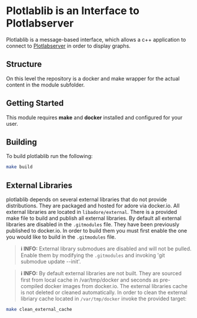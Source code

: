 
<!--
********************************************************************************
* Copyright (C) 2017-2022 German Aerospace Center (DLR). 
* Eclipse ADORe, Automated Driving Open Research https://eclipse.org/adore
*
* This program and the accompanying materials are made available under the 
* terms of the Eclipse Public License 2.0 which is available at
* http://www.eclipse.org/legal/epl-2.0.
*
* SPDX-License-Identifier: EPL-2.0 
*
* Contributors: 
*   Daniel Heß 
********************************************************************************
-->
# Plotlablib is an Interface to Plotlabserver
Plotlablib is a message-based interface, which allows a c++ application to connect to [Plotlabserver](https://github.com/dlr-ts/plotlabserver) in order to display graphs.

## Structure
On this level the repository is a docker and make wrapper for the actual content in the module subfolder.

## Getting Started
This module requires **make** and **docker** installed and configured for your user.

## Building
To build plotlablib run the following:
```bash
make build
```

## External Libraries
plotlablib depends on several external libraries that do not provide
distributions.  They are packaged and hosted for adore via docker.io.
All external libraries are located in `libadore/external`. There is a provided
make file to build and publish all external libraries. By default all external
libraries are disabled in the `.gitmodules` file. They have been previously 
published to docker.io. In order to build them you must first enable the one 
you would like to build in the `.gitmodules` file. 

> **ℹ️ INFO:**
> External library submodues are disabled and will not be pulled. Enable them
> by modifying the `.gitmodules` and invoking 'git submodue update --init'.

> **ℹ️ INFO:**
> By default external libraries are not built. They are sourced first from local
> cache in /var/tmp/docker and seconds as pre-compiled docker images from docker.io.
The external libraries cache is not deleted or cleaned automatically. In order
to clean the external libriary cache located in `/var/tmp/docker` invoke the 
provided target:
```bash
make clean_external_cache
```


